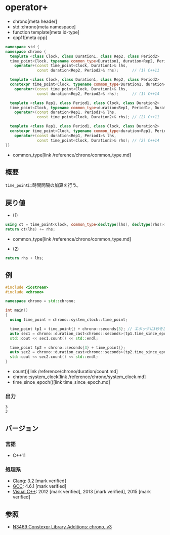 # operator+
* chrono[meta header]
* std::chrono[meta namespace]
* function template[meta id-type]
* cpp11[meta cpp]

```cpp
namespace std {
namespace chrono {
  template <class Clock, class Duration1, class Rep2, class Period2>
  time_point<Clock, typename common_type<Duration1, duration<Rep2, Period2>>::type>
    operator+(const time_point<Clock, Duration1>& lhs,
              const duration<Rep2, Period2>& rhs);      // (1) C++11

  template <class Clock, class Duration1, class Rep2, class Period2>
  constexpr time_point<Clock, typename common_type<Duration1, duration<Rep2, Period2>>::type>
    operator+(const time_point<Clock, Duration1>& lhs,
              const duration<Rep2, Period2>& rhs);      // (1) C++14

  template <class Rep1, class Period1, class Clock, class Duration2>
  time_point<Clock, typename common_type<duration<Rep1, Period1>, Duration2>::type>
    operator+(const duration<Rep1, Period1>& lhs,
              const time_point<Clock, Duration2>& rhs); // (2) C++11

  template <class Rep1, class Period1, class Clock, class Duration2>
  constexpr time_point<Clock, typename common_type<duration<Rep1, Period1>, Duration2>::type>
    operator+(const duration<Rep1, Period1>& lhs,
              const time_point<Clock, Duration2>& rhs); // (2) C++14
}}
```
* common_type[link /reference/chrono/common_type.md]

## 概要
`time_point`に時間間隔の加算を行う。


## 戻り値
- (1)

```cpp
using ct = time_point<Clock, common_type<decltype(lhs), decltype(rhs)>>;
return ct(lhs) += rhs;
```
* common_type[link /reference/chrono/common_type.md]

- (2)

```cpp
return rhs + lhs;
```


## 例
```cpp example
#include <iostream>
#include <chrono>

namespace chrono = std::chrono;

int main()
{
  using time_point = chrono::system_clock::time_point;

  time_point tp1 = time_point{} + chrono::seconds{3}; // エポックに3秒を加算
  auto sec1 = chrono::duration_cast<chrono::seconds>(tp1.time_since_epoch());
  std::cout << sec1.count() << std::endl;

  time_point tp2 = chrono::seconds{3} + time_point{};
  auto sec2 = chrono::duration_cast<chrono::seconds>(tp2.time_since_epoch());
  std::cout << sec2.count() << std::endl;
}
```
* count()[link /reference/chrono/duration/count.md]
* chrono::system_clock[link /reference/chrono/system_clock.md]
* time_since_epoch()[link time_since_epoch.md]

### 出力
```
3
3
```

## バージョン
### 言語
- C++11

### 処理系
- [Clang](/implementation.md#clang): 3.2 [mark verified]
- [GCC](/implementation.md#gcc): 4.6.1 [mark verified]
- [Visual C++](/implementation.md#visual_cpp): 2012 [mark verified], 2013 [mark verified], 2015 [mark verified]

## 参照
- [N3469 Constexpr Library Additions: chrono, v3](http://www.open-std.org/jtc1/sc22/wg21/docs/papers/2012/n3469.html)

